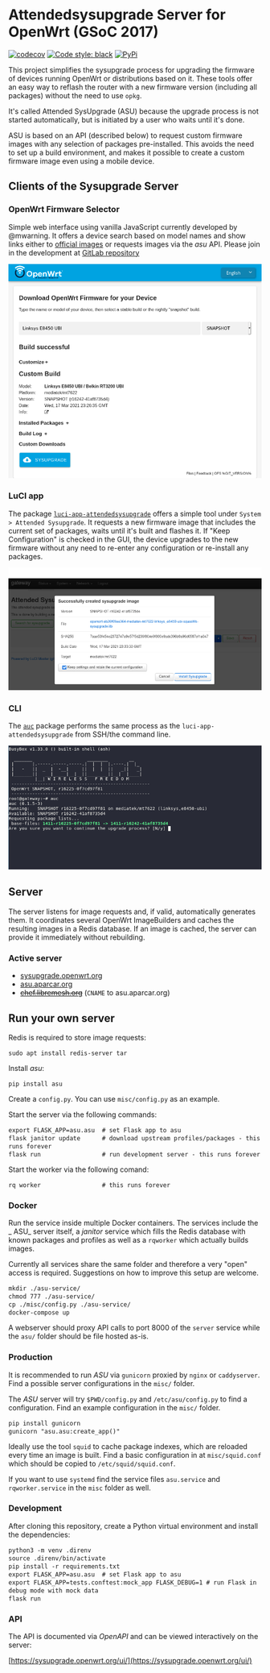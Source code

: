 # Attendedsysupgrade Server for OpenWrt (GSoC 2017)

[![codecov](https://codecov.io/gh/aparcar/asu/branch/master/graph/badge.svg)](https://codecov.io/gh/aparcar/asu)
[![Code style: black](https://img.shields.io/badge/code%20style-black-000000.svg)](https://github.com/psf/black)
[![PyPi](https://badge.fury.io/py/asu.svg)](https://badge.fury.io/py/asu)

This project simplifies the sysupgrade process for upgrading the firmware of
devices running OpenWrt or distributions based on it. These tools offer an easy
way to reflash the router with a new firmware version
(including all packages) without the need to use `opkg`.

It's called Attended SysUpgrade (ASU) because the upgrade process is not started
automatically, but is initiated by a user who waits until it's done.

ASU is based on an API (described below) to request custom firmware images with
any selection of packages pre-installed. This avoids the need to set up a build
environment, and makes it possible to create a custom firmware image even using
a mobile device.

## Clients of the Sysupgrade Server

### OpenWrt Firmware Selector

Simple web interface using vanilla JavaScript currently developed by @mwarning.
It offers a device search based on model names and show links either to
[official images](https://downloads.openwrt.org/) or requests images via the
_asu_ API. Please join in the development at
[GitLab repository](https://gitlab.com/openwrt/web/firmware-selector-openwrt-org)

![ofs](misc/ofs.png)

### LuCI app

The package
[`luci-app-attendedsysupgrade`](https://github.com/openwrt/luci/tree/master/applications/luci-app-attendedsysupgrade)
offers a simple tool under `System > Attended Sysupgrade`. It requests a new
firmware image that includes the current set of packages, waits until it's built
and flashes it. If "Keep Configuration" is checked in the GUI, the device
upgrades to the new firmware without any need to re-enter any configuration or
re-install any packages.

![luci](misc/luci.png)

### CLI

The [`auc`](https://github.com/openwrt/packages/tree/master/utils/auc) package
performs the same process as the `luci-app-attendedsysupgrade`
from SSH/the command line.

![auc](misc/auc.png)

## Server

The server listens for image requests and, if valid, automatically generates
them. It coordinates several OpenWrt ImageBuilders and caches the resulting
images in a Redis database. If an image is cached, the server can provide it
immediately without rebuilding.

### Active server

- [sysupgrade.openwrt.org](https://sysupgrade.openwrt.org)
- [asu.aparcar.org](https://asu.aparcar.org)
- ~~[chef.libremesh.org](https://chef.libremesh.org)~~ (`CNAME` to
  asu.aparcar.org)

## Run your own server

Redis is required to store image requests:

    sudo apt install redis-server tar

Install _asu_:

    pip install asu

Create a `config.py`.
You can use `misc/config.py` as an example.

Start the server via the following commands:

    export FLASK_APP=asu.asu  # set Flask app to asu
    flask janitor update      # download upstream profiles/packages - this runs forever
    flask run                 # run development server - this runs forever

Start the worker via the following comand:

    rq worker                 # this runs forever

### Docker

Run the service inside multiple Docker containers. The services include the _
ASU_ server itself, a _janitor_ service which fills the Redis database with
known packages and profiles as well as a `rqworker` which actually builds
images.

Currently all services share the same folder and therefore a very "open" access
is required. Suggestions on how to improve this setup are welcome.

    mkdir ./asu-service/
    chmod 777 ./asu-service/
    cp ./misc/config.py ./asu-service/
    docker-compose up

A webserver should proxy API calls to port 8000 of the `server` service while
the `asu/` folder should be file hosted as-is.

### Production

It is recommended to run _ASU_ via `gunicorn` proxied by `nginx` or
`caddyserver`. Find a possible server configurations in the `misc/` folder.

The _ASU_ server will try `$PWD/config.py` and `/etc/asu/config.py` to find a
configuration. Find an example configuration in the `misc/` folder.

    pip install gunicorn
    gunicorn "asu.asu:create_app()"

Ideally use the tool `squid` to cache package indexes, which are reloaded every
time an image is built. Find a basic configuration in at `misc/squid.conf`
which should be copied to `/etc/squid/squid.conf`.

If you want to use `systemd` find the service files `asu.service` and
`rqworker.service` in the `misc` folder as well.

### Development

After cloning this repository, create a Python virtual environment and install
the dependencies:

    python3 -m venv .direnv
    source .direnv/bin/activate
    pip install -r requirements.txt
    export FLASK_APP=asu.asu  # set Flask app to asu
    export FLASK_APP=tests.conftest:mock_app FLASK_DEBUG=1 # run Flask in debug mode with mock data
    flask run

### API

The API is documented via _OpenAPI_ and can be viewed interactively on the
server:

[https://sysupgrade.openwrt.org/ui/](https://sysupgrade.openwrt.org/ui/)
